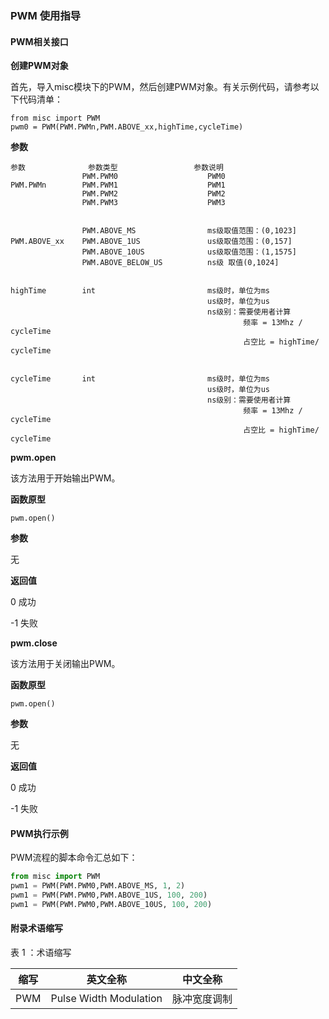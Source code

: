 ### PWM 使用指导

#### PWM相关接口

**创建PWM对象**

首先，导入misc模块下的PWM，然后创建PWM对象。有关示例代码，请参考以下代码清单：

```
from misc import PWM
pwm0 = PWM(PWM.PWMn,PWM.ABOVE_xx,highTime,cycleTime)
```

**参数**

```
参数 				参数类型				 参数说明
				PWM.PWM0 					PWM0
PWM.PWMn		PWM.PWM1 					PWM1
				PWM.PWM2 					PWM2
				PWM.PWM3 					PWM3	


				PWM.ABOVE_MS				ms级取值范围：(0,1023]
PWM.ABOVE_xx	PWM.ABOVE_1US				us级取值范围：(0,157]
				PWM.ABOVE_10US				us级取值范围：(1,1575]
				PWM.ABOVE_BELOW_US			ns级 取值(0,1024]
					

highTime 		int							ms级时，单位为ms
											us级时，单位为us
											ns级别：需要使用者计算
             										频率 = 13Mhz / cycleTime
         											占空比 = highTime/ cycleTime


cycleTime 		int							ms级时，单位为ms
											us级时，单位为us
											ns级别：需要使用者计算
         											频率 = 13Mhz / cycleTime
         											占空比 = highTime/ cycleTime

```



**pwm.open**

该方法用于开始输出PWM。

**函数原型**

```
pwm.open()
```

**参数**

无

**返回值**

0 成功

-1 失败



**pwm.close**

该方法用于关闭输出PWM。

**函数原型**

```
pwm.open()
```

**参数**

无

**返回值**

0 成功

-1 失败



#### PWM执行示例

PWM流程的脚本命令汇总如下：

```python
from misc import PWM
pwm1 = PWM(PWM.PWM0,PWM.ABOVE_MS, 1, 2)
pwm1 = PWM(PWM.PWM0,PWM.ABOVE_1US, 100, 200)
pwm1 = PWM(PWM.PWM0,PWM.ABOVE_10US, 100, 200)
```

#### 附录术语缩写

表 1 ：术语缩写

| 缩写 | 英文全称               | 中文全称     |
| ---- | ---------------------- | ------------ |
| PWM  | Pulse Width Modulation | 脉冲宽度调制 |

